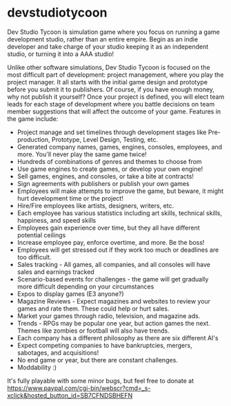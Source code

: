 # devstudiotycoon
Dev Studio Tycoon is simulation game where you focus on running a game development studio, rather than an entire empire. Begin as an indie developer and take charge of your studio keeping it as an independent studio, or turning it into a AAA studio!

Unlike other software simulations, Dev Studio Tycoon is focused on the most difficult part of development: project management, where you play the project manager. It all starts with the initial game design and prototype before you submit it to publishers. Of course, if  you have enough money, why not publish it yourself? Once your project is defined, you will elect team leads for each stage of development where you battle decisions on team member suggestions that will affect the outcome of your game. Features in the game include:

* Project manage and set timelines through development stages like Pre-production, Prototype, Level Design, Testing, etc.
* Generated company names, games, engines, consoles, employees, and more. You'll never play the same game twice!
* Hundreds of combinations of genres and themes to choose from
* Use game engines to create games, or develop your own engine!
* Sell games, engines, and consoles, or take a bite at contracts!
* Sign agreements with publishers or publish your own games
* Employees will make attempts to improve the game, but beware, it might hurt development time or the project!
* Hire/Fire employees like artists, designers, writers, etc.
* Each employee has various statistics including art skills, technical skills, happiness, and speed skills
* Employees gain experience over time, but they all have different potential ceilings
* Increase employee pay, enforce overtime, and more. Be the boss!
* Employees will get stressed out if they work too much or deadlines are too difficult.
* Sales tracking - All games, all companies, and all consoles will have sales and earnings tracked
* Scenario-based events for challenges - the game will get gradually more difficult depending on your circumstances
* Expos to display games (E3 anyone?)
* Magazine Reviews - Expect magazines and websites to review your games and rate them. These could help or hurt sales.
* Market your games through radio, television, and magazine ads.
* Trends - RPGs may be popular one year, but action games the next. Themes  like zombies or football will also have trends.
* Each company has a different philosophy as there are six different AI's
* Expect competing companies to have bankruptcies, mergers, sabotages, and acquisitions!
* No end game or year, but there are constant challenges.
* Moddability :)

It's fully playable with some minor bugs, but feel free to donate at https://www.paypal.com/cgi-bin/webscr?cmd=_s-xclick&hosted_button_id=SB7CFNDSBHEFN
